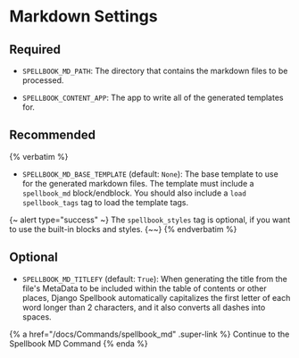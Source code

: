 # Markdown Settings

## Required

- `SPELLBOOK_MD_PATH`: The directory that contains the markdown files to be processed.

- `SPELLBOOK_CONTENT_APP`: The app to write all of the generated templates for.

## Recommended

{% verbatim %}
- `SPELLBOOK_MD_BASE_TEMPLATE` (default: `None`): The base template to use for the generated markdown files. The template must include a `spellbook_md` block/endblock. You should also include a `load spellbook_tags` tag to load the template tags. 

{~ alert type="success" ~}
The `spellbook_styles` tag is optional, if you want to use the built-in blocks and styles.
{~~}
{% endverbatim %}

## Optional

- `SPELLBOOK_MD_TITLEFY` (default: `True`): When generating the title from the file's MetaData to be included within the table of contents or other places, Django Spellbook automatically capitalizes the first letter of each word longer than 2 characters, and it also converts all dashes into spaces.

{% a href="/docs/Commands/spellbook_md" .super-link %}
Continue to the Spellbook MD Command
{% enda %}
